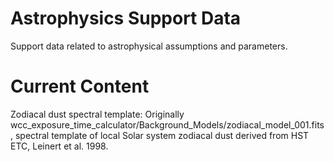 # Astrophysics Support Data
Support data related to astrophysical assumptions and parameters.

# Current Content
Zodiacal dust spectral template: Originally wcc_exposure_time_calculator/Background_Models/zodiacal_model_001.fits , spectral template of local Solar system zodiacal dust derived from HST ETC, Leinert et al. 1998.
